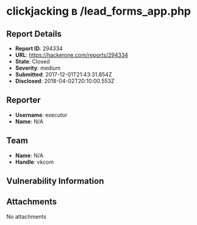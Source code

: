 # clickjacking в /lead_forms_app.php

## Report Details
- **Report ID**: 294334
- **URL**: https://hackerone.com/reports/294334
- **State**: Closed
- **Severity**: medium
- **Submitted**: 2017-12-01T21:43:31.854Z
- **Disclosed**: 2018-04-02T20:10:00.553Z

## Reporter
- **Username**: executor
- **Name**: N/A

## Team
- **Name**: N/A
- **Handle**: vkcom

## Vulnerability Information


## Attachments
No attachments
